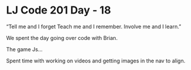 # LJ Code 201 Day - 18

“Tell me and I forget Teach me and I remember. Involve me and I learn.”

We spent the day going over code with Brian.

The game Js...

Spent time with working on videos and getting images in the nav to align.
